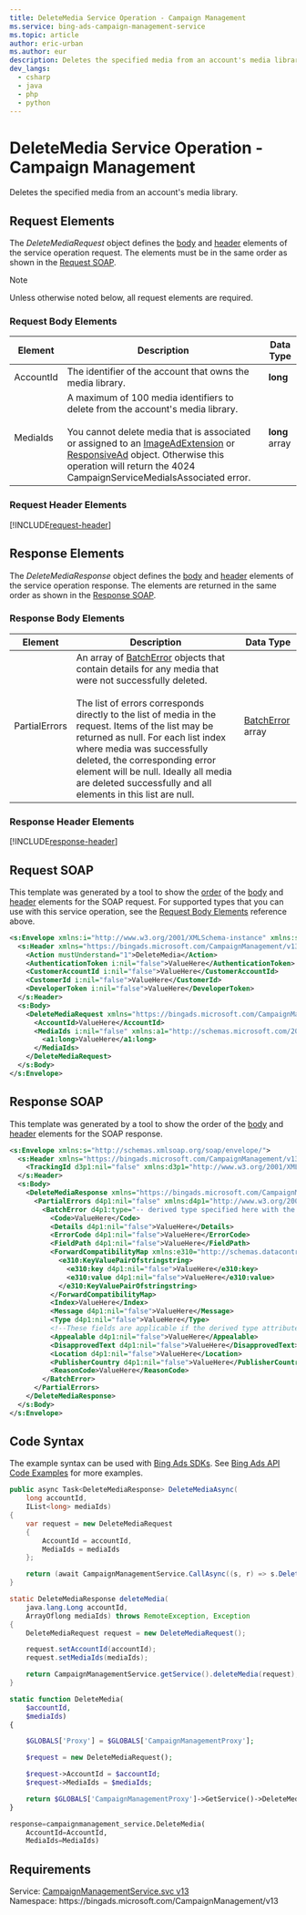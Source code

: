 ```yaml
---
title: DeleteMedia Service Operation - Campaign Management
ms.service: bing-ads-campaign-management-service
ms.topic: article
author: eric-urban
ms.author: eur
description: Deletes the specified media from an account's media library.
dev_langs: 
  - csharp
  - java
  - php
  - python
---
```

# DeleteMedia Service Operation - Campaign Management
Deletes the specified media from an account's media library.

## <a name="request"></a>Request Elements
The *DeleteMediaRequest* object defines the [body](#request-body) and [header](#request-header) elements of the service operation request. The elements must be in the same order as shown in the [Request SOAP](#request-soap). 

> [!NOTE]
> Unless otherwise noted below, all request elements are required.

### <a name="request-body"></a>Request Body Elements

|Element|Description|Data Type|
|-----------|---------------|-------------|
|<a name="accountid"></a>AccountId|The identifier of the account that owns the media library.|**long**|
|<a name="mediaids"></a>MediaIds|A maximum of 100 media identifiers to delete from the account's media library.<br/><br/>You cannot delete media that is associated or assigned to an [ImageAdExtension](imageadextension.md) or [ResponsiveAd](responsivead.md) object. Otherwise this operation will return the 4024 CampaignServiceMediaIsAssociated error.|**long** array|

### <a name="request-header"></a>Request Header Elements
[!INCLUDE[request-header](./includes/request-header.md)]

## <a name="response"></a>Response Elements
The *DeleteMediaResponse* object defines the [body](#response-body) and [header](#response-header) elements of the service operation response. The elements are returned in the same order as shown in the [Response SOAP](#response-soap).

### <a name="response-body"></a>Response Body Elements

|Element|Description|Data Type|
|-----------|---------------|-------------|
|<a name="partialerrors"></a>PartialErrors|An array of [BatchError](batcherror.md) objects that contain details for any media that were not successfully deleted.<br/><br/>The list of errors corresponds directly to the list of media in the request. Items of the list may be returned as null. For each list index where media was successfully deleted, the corresponding error element will be null. Ideally all media are deleted successfully and all elements in this list are null.|[BatchError](batcherror.md) array|

### <a name="response-header"></a>Response Header Elements
[!INCLUDE[response-header](./includes/response-header.md)]

## <a name="request-soap"></a>Request SOAP
This template was generated by a tool to show the [order](../guides/services-protocol.md#element-order) of the [body](#request-body) and [header](#request-header) elements for the SOAP request. For supported types that you can use with this service operation, see the [Request Body Elements](#request-body) reference above.

```xml
<s:Envelope xmlns:i="http://www.w3.org/2001/XMLSchema-instance" xmlns:s="http://schemas.xmlsoap.org/soap/envelope/">
  <s:Header xmlns="https://bingads.microsoft.com/CampaignManagement/v13">
    <Action mustUnderstand="1">DeleteMedia</Action>
    <AuthenticationToken i:nil="false">ValueHere</AuthenticationToken>
    <CustomerAccountId i:nil="false">ValueHere</CustomerAccountId>
    <CustomerId i:nil="false">ValueHere</CustomerId>
    <DeveloperToken i:nil="false">ValueHere</DeveloperToken>
  </s:Header>
  <s:Body>
    <DeleteMediaRequest xmlns="https://bingads.microsoft.com/CampaignManagement/v13">
      <AccountId>ValueHere</AccountId>
      <MediaIds i:nil="false" xmlns:a1="http://schemas.microsoft.com/2003/10/Serialization/Arrays">
        <a1:long>ValueHere</a1:long>
      </MediaIds>
    </DeleteMediaRequest>
  </s:Body>
</s:Envelope>
```

## <a name="response-soap"></a>Response SOAP
This template was generated by a tool to show the order of the [body](#response-body) and [header](#response-header) elements for the SOAP response.

```xml
<s:Envelope xmlns:s="http://schemas.xmlsoap.org/soap/envelope/">
  <s:Header xmlns="https://bingads.microsoft.com/CampaignManagement/v13">
    <TrackingId d3p1:nil="false" xmlns:d3p1="http://www.w3.org/2001/XMLSchema-instance">ValueHere</TrackingId>
  </s:Header>
  <s:Body>
    <DeleteMediaResponse xmlns="https://bingads.microsoft.com/CampaignManagement/v13">
      <PartialErrors d4p1:nil="false" xmlns:d4p1="http://www.w3.org/2001/XMLSchema-instance">
        <BatchError d4p1:type="-- derived type specified here with the appropriate prefix --">
          <Code>ValueHere</Code>
          <Details d4p1:nil="false">ValueHere</Details>
          <ErrorCode d4p1:nil="false">ValueHere</ErrorCode>
          <FieldPath d4p1:nil="false">ValueHere</FieldPath>
          <ForwardCompatibilityMap xmlns:e310="http://schemas.datacontract.org/2004/07/System.Collections.Generic" d4p1:nil="false">
            <e310:KeyValuePairOfstringstring>
              <e310:key d4p1:nil="false">ValueHere</e310:key>
              <e310:value d4p1:nil="false">ValueHere</e310:value>
            </e310:KeyValuePairOfstringstring>
          </ForwardCompatibilityMap>
          <Index>ValueHere</Index>
          <Message d4p1:nil="false">ValueHere</Message>
          <Type d4p1:nil="false">ValueHere</Type>
          <!--These fields are applicable if the derived type attribute is set to EditorialError-->
          <Appealable d4p1:nil="false">ValueHere</Appealable>
          <DisapprovedText d4p1:nil="false">ValueHere</DisapprovedText>
          <Location d4p1:nil="false">ValueHere</Location>
          <PublisherCountry d4p1:nil="false">ValueHere</PublisherCountry>
          <ReasonCode>ValueHere</ReasonCode>
        </BatchError>
      </PartialErrors>
    </DeleteMediaResponse>
  </s:Body>
</s:Envelope>
```

## <a name="example"></a>Code Syntax
The example syntax can be used with [Bing Ads SDKs](../guides/client-libraries.md). See [Bing Ads API Code Examples](../guides/code-examples.md) for more examples.
```csharp
public async Task<DeleteMediaResponse> DeleteMediaAsync(
	long accountId,
	IList<long> mediaIds)
{
	var request = new DeleteMediaRequest
	{
		AccountId = accountId,
		MediaIds = mediaIds
	};

	return (await CampaignManagementService.CallAsync((s, r) => s.DeleteMediaAsync(r), request));
}
```
```java
static DeleteMediaResponse deleteMedia(
	java.lang.Long accountId,
	ArrayOflong mediaIds) throws RemoteException, Exception
{
	DeleteMediaRequest request = new DeleteMediaRequest();

	request.setAccountId(accountId);
	request.setMediaIds(mediaIds);

	return CampaignManagementService.getService().deleteMedia(request);
}
```
```php
static function DeleteMedia(
	$accountId,
	$mediaIds)
{

	$GLOBALS['Proxy'] = $GLOBALS['CampaignManagementProxy'];

	$request = new DeleteMediaRequest();

	$request->AccountId = $accountId;
	$request->MediaIds = $mediaIds;

	return $GLOBALS['CampaignManagementProxy']->GetService()->DeleteMedia($request);
}
```
```python
response=campaignmanagement_service.DeleteMedia(
	AccountId=AccountId,
	MediaIds=MediaIds)
```

## Requirements
Service: [CampaignManagementService.svc v13](https://campaign.api.bingads.microsoft.com/Api/Advertiser/CampaignManagement/v13/CampaignManagementService.svc)  
Namespace: https\://bingads.microsoft.com/CampaignManagement/v13  


